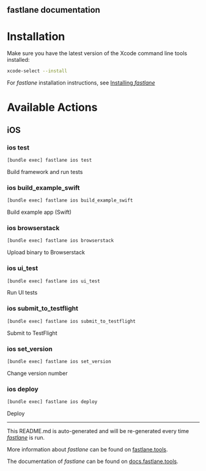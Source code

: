 fastlane documentation
----

# Installation

Make sure you have the latest version of the Xcode command line tools installed:

```sh
xcode-select --install
```

For _fastlane_ installation instructions, see [Installing _fastlane_](https://docs.fastlane.tools/#installing-fastlane)

# Available Actions

## iOS

### ios test

```sh
[bundle exec] fastlane ios test
```

Build framework and run tests

### ios build_example_swift

```sh
[bundle exec] fastlane ios build_example_swift
```

Build example app (Swift)

### ios browserstack

```sh
[bundle exec] fastlane ios browserstack
```

Upload binary to Browserstack

### ios ui_test

```sh
[bundle exec] fastlane ios ui_test
```

Run UI tests

### ios submit_to_testflight

```sh
[bundle exec] fastlane ios submit_to_testflight
```

Submit to TestFlight

### ios set_version

```sh
[bundle exec] fastlane ios set_version
```

Change version number

### ios deploy

```sh
[bundle exec] fastlane ios deploy
```

Deploy

----

This README.md is auto-generated and will be re-generated every time [_fastlane_](https://fastlane.tools) is run.

More information about _fastlane_ can be found on [fastlane.tools](https://fastlane.tools).

The documentation of _fastlane_ can be found on [docs.fastlane.tools](https://docs.fastlane.tools).
